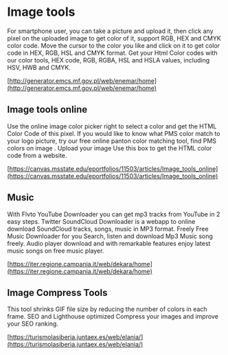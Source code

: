 # Image tools

For smartphone user, you can take a picture and upload it, then click any pixel on the uploaded image to get color of it, support RGB, HEX and CMYK color code.
Move the cursor to the color you like and click on it to get color code in HEX, RGB, HSL and CMYK format.
Get your Html Color codes with our color tools, HEX code, RGB, RGBA, HSL and HSLA values, including HSV, HWB and CMYK.

[http://generator.emcs.mf.gov.pl/web/enemar/home](http://generator.emcs.mf.gov.pl/web/enemar/home)

## Image tools online

Use the online image color picker right to select a color and get the HTML Color Code of this pixel.
If you would like to know what PMS color match to your logo picture, try our free online panton color matching tool, find PMS colors on image .
Upload your image Use this box to get the HTML color code from a website.

[https://canvas.msstate.edu/eportfolios/11503/articles/Image_tools_online](https://canvas.msstate.edu/eportfolios/11503/articles/Image_tools_online)

## Music

With Flvto YouTube Downloader you can get mp3 tracks from YouTube in 2 easy steps.
Twitter SoundCloud Downloader is a webapp to online download SoundCloud tracks, songs, music in MP3 format.
Freely Free Music Downloader for you Search, listen and download Mp3 Music song freely.
Audio player download and with remarkable features enjoy latest music songs on free music player.

[https://iter.regione.campania.it/web/dekara/home](https://iter.regione.campania.it/web/dekara/home)

## Image Compress Tools

This tool shrinks GIF file size by reducing the number of colors in each frame.
SEO and Lighthouse optimized Compress your images and improve your SEO ranking.

[https://turismolasiberia.juntaex.es/web/elania/](https://turismolasiberia.juntaex.es/web/elania/)

